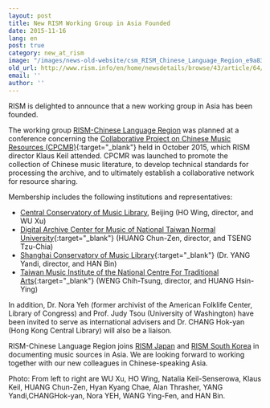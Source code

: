 ```yaml
---
layout: post
title: New RISM Working Group in Asia Founded
date: 2015-11-16
lang: en
post: true
category: new_at_rism
image: "/images/news-old-website/csm_RISM_Chinese_Language_Region_e9a832aea0.jpg"
old_url: http://www.rism.info/en/home/newsdetails/browse/43/article/64/new-rism-working-group-in-asia-founded.html
email: ''
author: ''
---
```


RISM is delighted to announce that a new working group in Asia has been founded.

The working group [RISM-Chinese Language Region](/working-groups.html) was planned at a conference concerning the [Collaborative Project on Chinese Music Resources (CPCMR)](/events/2015/10/12/rism-conference-in-taiwan.html){:target="_blank"} held in October 2015, which RISM director Klaus Keil attended. CPCMR was launched to promote the collection of Chinese music literature, to develop technical standards for processing the archive, and to ultimately establish a collaborative network for resource sharing.

Membership includes the following institutions and representatives:

- [Central Conservatory of Music Library](http://library.ccom.edu.cn "external-link-new-window"), Beijing (HO Wing, director, and WU Xu)
- [Digital Archive Center for Music of National Taiwan Normal University](http://dacm.ntnu.edu.tw/){:target="_blank"} (HUANG Chun-Zen, director, and TSENG Tzu-Chia)
- [Shanghai Conservatory of Music Library](http://www.shcmusic.edu.cn/){:target="_blank"} (Dr. YANG Yandi, director, and HAN Bin)
- [Taiwan Music Institute of the National Centre For Traditional Arts](http://tmi.ncfta.gov.tw/){:target="_blank"} (WENG Chih-Tsung, director, and HUANG Hsin-Ying)

In addition, Dr. Nora Yeh (former archivist of the American Folklife Center, Library of Congress) and Prof. Judy Tsou (University of Washington) have been invited to serve as international advisers and Dr. CHANG Hok-yan (Hong Kong Central Library) will also be a liaison.

RISM-Chinese Language Region joins [RISM Japan](/working-groups.html) and [RISM South Korea](http://ewha.kor.rism.info/index.php?id=531) in documenting music sources in Asia. We are looking forward to working together with our new colleagues in Chinese-speaking Asia.

Photo: From left to right are WU Xu, HO Wing, Natalia Keil-Senserowa, Klaus Keil, HUANG Chun-Zen, Hyan Kyang Chae, Alan Thrasher, YANG Yandi,CHANGHok-yan, Nora YEH, WANG Ying-Fen, and HAN Bin.
